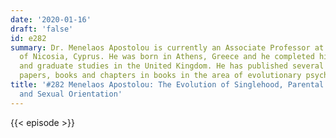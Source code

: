 ```yaml
---
date: '2020-01-16'
draft: 'false'
id: e282
summary: Dr. Menelaos Apostolou is currently an Associate Professor at the University
  of Nicosia, Cyprus. He was born in Athens, Greece and he completed his post-graduate
  and graduate studies in the United Kingdom. He has published several peer-reviewed
  papers, books and chapters in books in the area of evolutionary psychology.
title: '#282 Menelaos Apostolou: The Evolution of Singlehood, Parental Mate Choice,
  and Sexual Orientation'
---
```

{{< episode >}}
